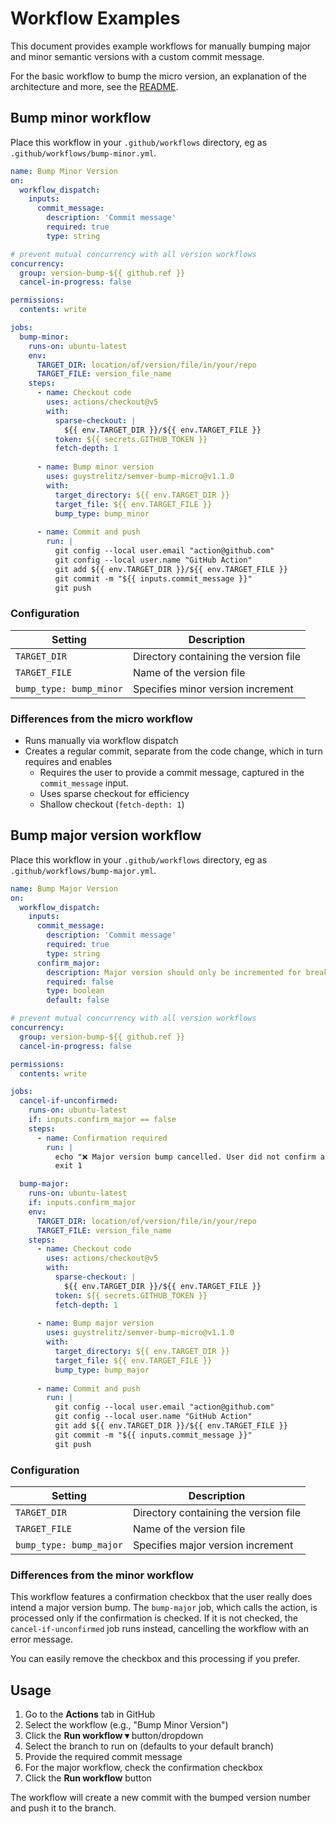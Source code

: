 # Workflow Examples
This document provides example workflows for manually bumping major and minor semantic versions with a custom commit message.

For the basic workflow to bump the micro version, an explanation of the architecture and more, see the [README](README.md).

## Bump minor workflow
Place this workflow in your `.github/workflows` directory, eg as `.github/workflows/bump-minor.yml`.
```yaml
name: Bump Minor Version
on:
  workflow_dispatch:
    inputs:
      commit_message:
        description: 'Commit message'
        required: true
        type: string

# prevent mutual concurrency with all version workflows
concurrency:
  group: version-bump-${{ github.ref }}
  cancel-in-progress: false

permissions:
  contents: write

jobs:
  bump-minor:
    runs-on: ubuntu-latest
    env:
      TARGET_DIR: location/of/version/file/in/your/repo
      TARGET_FILE: version_file_name
    steps:
      - name: Checkout code
        uses: actions/checkout@v5
        with:
          sparse-checkout: |
            ${{ env.TARGET_DIR }}/${{ env.TARGET_FILE }}
          token: ${{ secrets.GITHUB_TOKEN }}
          fetch-depth: 1
      
      - name: Bump minor version
        uses: guystrelitz/semver-bump-micro@v1.1.0
        with:
          target_directory: ${{ env.TARGET_DIR }}
          target_file: ${{ env.TARGET_FILE }}
          bump_type: bump_minor
      
      - name: Commit and push
        run: |
          git config --local user.email "action@github.com"
          git config --local user.name "GitHub Action"
          git add ${{ env.TARGET_DIR }}/${{ env.TARGET_FILE }}
          git commit -m "${{ inputs.commit_message }}"
          git push
```

### Configuration

| Setting                 | Description                           |
|-------------------------|---------------------------------------|
| `TARGET_DIR`            | Directory containing the version file |
| `TARGET_FILE`           | Name of the version file              |
| `bump_type: bump_minor` | Specifies minor version increment     |

### Differences from the micro workflow
- Runs manually via workflow dispatch
- Creates a regular commit, separate from the code change, which in turn requires and enables
  - Requires the user to provide a commit message, captured in the `commit_message` input.
  - Uses sparse checkout for efficiency
  - Shallow checkout (`fetch-depth: 1`)

## Bump major version workflow
Place this workflow in your `.github/workflows` directory, eg as `.github/workflows/bump-major.yml`.
```yaml
name: Bump Major Version
on:
  workflow_dispatch:
    inputs:
      commit_message:
        description: 'Commit message'
        required: true
        type: string
      confirm_major:
        description: Major version should only be incremented for breaking changes or major marketing releases. Please confirm that this is the case.
        required: false
        type: boolean
        default: false

# prevent mutual concurrency with all version workflows
concurrency:
  group: version-bump-${{ github.ref }}
  cancel-in-progress: false

permissions:
  contents: write

jobs:
  cancel-if-unconfirmed:
    runs-on: ubuntu-latest
    if: inputs.confirm_major == false
    steps:
      - name: Confirmation required
        run: |
          echo "❌ Major version bump cancelled. User did not confirm appropriate major change."
          exit 1

  bump-major:
    runs-on: ubuntu-latest
    if: inputs.confirm_major
    env:
      TARGET_DIR: location/of/version/file/in/your/repo
      TARGET_FILE: version_file_name
    steps:
      - name: Checkout code
        uses: actions/checkout@v5
        with:
          sparse-checkout: |
            ${{ env.TARGET_DIR }}/${{ env.TARGET_FILE }}
          token: ${{ secrets.GITHUB_TOKEN }}
          fetch-depth: 1
      
      - name: Bump major version
        uses: guystrelitz/semver-bump-micro@v1.1.0
        with:
          target_directory: ${{ env.TARGET_DIR }}
          target_file: ${{ env.TARGET_FILE }}
          bump_type: bump_major
      
      - name: Commit and push
        run: |
          git config --local user.email "action@github.com"
          git config --local user.name "GitHub Action"
          git add ${{ env.TARGET_DIR }}/${{ env.TARGET_FILE }}
          git commit -m "${{ inputs.commit_message }}"
          git push
```

### Configuration

| Setting                 | Description                           |
|-------------------------|---------------------------------------|
| `TARGET_DIR`            | Directory containing the version file |
| `TARGET_FILE`           | Name of the version file              |
| `bump_type: bump_major` | Specifies major version increment     |

### Differences from the minor workflow
This workflow features a confirmation checkbox that the user really does intend a major version bump. The `bump-major` job, which calls the action, is processed only if the confirmation is checked. If it is not checked, the `cancel-if-unconfirmed` job runs instead, cancelling the workflow with an error message.

You can easily remove the checkbox and this processing if you prefer.

## Usage
1. Go to the **Actions** tab in GitHub
2. Select the workflow (e.g., "Bump Minor Version")
3. Click the **Run workflow ▾** button/dropdown
4. Select the branch to run on (defaults to your default branch)
5. Provide the required commit message
6. For the major workflow, check the confirmation checkbox
7. Click the **Run workflow** button

The workflow will create a new commit with the bumped version number and push it to the branch.

